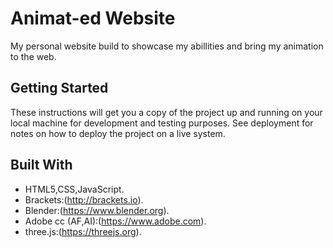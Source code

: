 # Animat-ed Website

My personal website build to showcase my abillities and bring my animation to the web. 

## Getting Started

These instructions will get you a copy of the project up and running on your local machine for development and testing purposes. See deployment for notes on how to deploy the project on a live system.

## Built With

* HTML5,CSS,JavaScript.
* Brackets:(http://brackets.io).
* Blender:(https://www.blender.org).
* Adobe cc (AF,AI):(https://www.adobe.com).
* three.js:(https://threejs.org).
